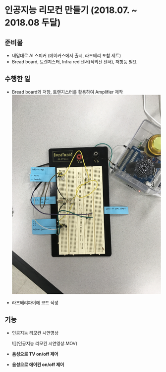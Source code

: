 # 인공지능 리모컨 만들기 (2018.07. ~ 2018.08 두달)

## 준비물

- 내맘대로 AI 스피커 (메이커스에서 출시, 라즈베리 포함 세트)
- Bread board, 트랜지스터, Infra red 센서(적외선 센서), 저항등 필요



## 수행한 일

- Bread board와 저항, 트랜지스터를 활용하여 Amplifier 제작
  ![](amplifier.JPG)

- 라즈베리파이에 코드 작성



## 기능

- 인공지능 리모컨 시연영상

  ![](인공지능 리모컨 시연영상.MOV)

- **음성으로 TV on/off 제어**
- **음성으로 에어컨 on/off 제어**

